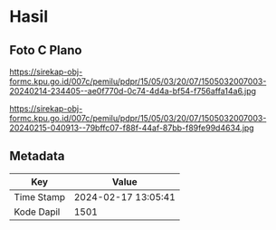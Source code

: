# Hasil

## Foto C Plano

https://sirekap-obj-formc.kpu.go.id/007c/pemilu/pdpr/15/05/03/20/07/1505032007003-20240214-234405--ae0f770d-0c74-4d4a-bf54-f756affa14a6.jpg

https://sirekap-obj-formc.kpu.go.id/007c/pemilu/pdpr/15/05/03/20/07/1505032007003-20240215-040913--79bffc07-f88f-44af-87bb-f89fe99d4634.jpg


## Metadata

| Key        | Value               |
| ---------- | ------------------- |
| Time Stamp | 2024-02-17 13:05:41 |
| Kode Dapil | 1501                |



